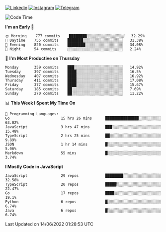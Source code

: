 [![Linkedin](https://img.shields.io/badge/-Archie-blue?style=flat-square&labelColor=gray&logo=Linkedin&logoColor=white&link=https://www.linkedin.com/in/archisdi)](https://www.linkedin.com/in/archisdi)
[![Instagram](https://img.shields.io/badge/-@archisdi-orange?style=flat-square&labelColor=gray&logo=Instagram&logoColor=white&link=https://www.instagram.com/archisdi)](https://www.instagram.com/archisdi)
[![Telegram](https://img.shields.io/badge/-aai-informational?style=flat-square&labelColor=gray&logo=telegram&logoColor=white&link=https://t.me/archisdi)](https://t.me/archisdi)

<!--START_SECTION:waka-->
![Code Time](http://img.shields.io/badge/Code%20Time-0%20secs-blue)

**I'm an Early 🐤** 

```text
🌞 Morning    777 commits    ████████░░░░░░░░░░░░░░░░░   32.29% 
🌆 Daytime    755 commits    ███████░░░░░░░░░░░░░░░░░░   31.38% 
🌃 Evening    820 commits    ████████░░░░░░░░░░░░░░░░░   34.08% 
🌙 Night      54 commits     ░░░░░░░░░░░░░░░░░░░░░░░░░   2.24%

```
📅 **I'm Most Productive on Thursday** 

```text
Monday       359 commits    ███░░░░░░░░░░░░░░░░░░░░░░   14.92% 
Tuesday      397 commits    ████░░░░░░░░░░░░░░░░░░░░░   16.5% 
Wednesday    407 commits    ████░░░░░░░░░░░░░░░░░░░░░   16.92% 
Thursday     411 commits    ████░░░░░░░░░░░░░░░░░░░░░   17.08% 
Friday       377 commits    ████░░░░░░░░░░░░░░░░░░░░░   15.67% 
Saturday     185 commits    ██░░░░░░░░░░░░░░░░░░░░░░░   7.69% 
Sunday       270 commits    ██░░░░░░░░░░░░░░░░░░░░░░░   11.22%

```


📊 **This Week I Spent My Time On** 

```text
💬 Programming Languages: 
Go                       15 hrs 26 mins      ███████████████░░░░░░░░░░   63.02% 
JavaScript               3 hrs 47 mins       ███░░░░░░░░░░░░░░░░░░░░░░   15.48% 
TypeScript               2 hrs 25 mins       ██░░░░░░░░░░░░░░░░░░░░░░░   9.89% 
JSON                     1 hr 14 mins        █░░░░░░░░░░░░░░░░░░░░░░░░   5.06% 
Markdown                 55 mins             █░░░░░░░░░░░░░░░░░░░░░░░░   3.74%

```

**I Mostly Code in JavaScript** 

```text
JavaScript               29 repos            ████████░░░░░░░░░░░░░░░░░   32.58% 
TypeScript               20 repos            █████░░░░░░░░░░░░░░░░░░░░   22.47% 
Go                       17 repos            ████░░░░░░░░░░░░░░░░░░░░░   19.1% 
Python                   6 repos             █░░░░░░░░░░░░░░░░░░░░░░░░   6.74% 
Java                     6 repos             █░░░░░░░░░░░░░░░░░░░░░░░░   6.74%

```



 Last Updated on 14/06/2022 01:28:53 UTC
<!--END_SECTION:waka-->